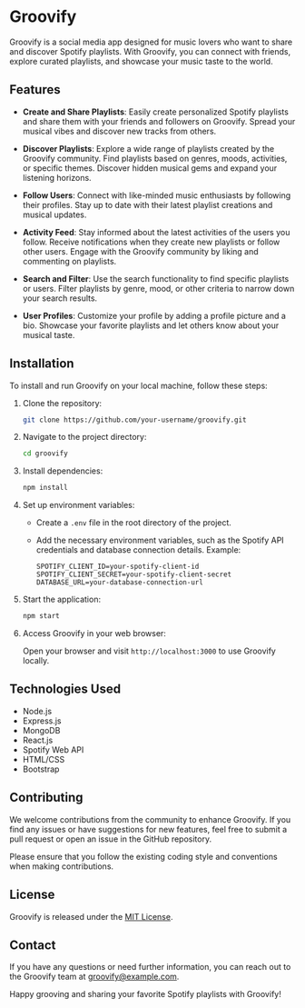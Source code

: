 # Groovify

Groovify is a social media app designed for music lovers who want to share and discover Spotify playlists. With Groovify, you can connect with friends, explore curated playlists, and showcase your music taste to the world.

## Features

- **Create and Share Playlists**: Easily create personalized Spotify playlists and share them with your friends and followers on Groovify. Spread your musical vibes and discover new tracks from others.

- **Discover Playlists**: Explore a wide range of playlists created by the Groovify community. Find playlists based on genres, moods, activities, or specific themes. Discover hidden musical gems and expand your listening horizons.

- **Follow Users**: Connect with like-minded music enthusiasts by following their profiles. Stay up to date with their latest playlist creations and musical updates.

- **Activity Feed**: Stay informed about the latest activities of the users you follow. Receive notifications when they create new playlists or follow other users. Engage with the Groovify community by liking and commenting on playlists.

- **Search and Filter**: Use the search functionality to find specific playlists or users. Filter playlists by genre, mood, or other criteria to narrow down your search results.

- **User Profiles**: Customize your profile by adding a profile picture and a bio. Showcase your favorite playlists and let others know about your musical taste.

## Installation

To install and run Groovify on your local machine, follow these steps:

1. Clone the repository:

   ```bash
   git clone https://github.com/your-username/groovify.git
   ```

2. Navigate to the project directory:

   ```bash
   cd groovify
   ```

3. Install dependencies:

   ```bash
   npm install
   ```

4. Set up environment variables:

   - Create a `.env` file in the root directory of the project.
   - Add the necessary environment variables, such as the Spotify API credentials and database connection details. Example:

     ```plaintext
     SPOTIFY_CLIENT_ID=your-spotify-client-id
     SPOTIFY_CLIENT_SECRET=your-spotify-client-secret
     DATABASE_URL=your-database-connection-url
     ```

5. Start the application:

   ```bash
   npm start
   ```

6. Access Groovify in your web browser:

   Open your browser and visit `http://localhost:3000` to use Groovify locally.

## Technologies Used

- Node.js
- Express.js
- MongoDB
- React.js
- Spotify Web API
- HTML/CSS
- Bootstrap

## Contributing

We welcome contributions from the community to enhance Groovify. If you find any issues or have suggestions for new features, feel free to submit a pull request or open an issue in the GitHub repository.

Please ensure that you follow the existing coding style and conventions when making contributions.

## License

Groovify is released under the [MIT License](https://opensource.org/licenses/MIT).

## Contact

If you have any questions or need further information, you can reach out to the Groovify team at groovify@example.com.

Happy grooving and sharing your favorite Spotify playlists with Groovify!